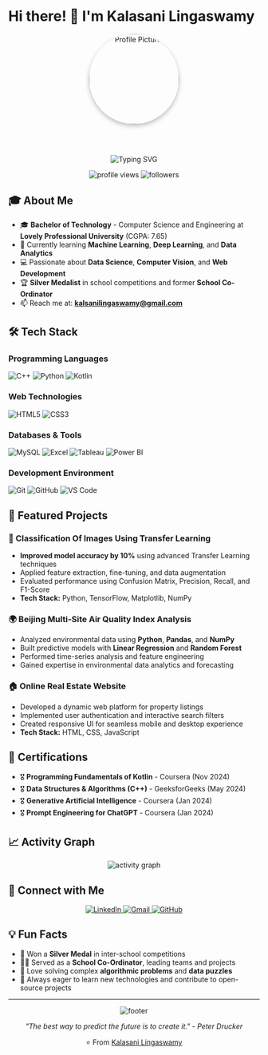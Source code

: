 # Hi there! 👋 I'm Kalasani Lingaswamy
 

<div align="center">
  <!-- Circular Floating Image -->
  <img src="https://avatars.githubusercontent.com/u/9919?s=200&v=4" 
       alt="Profile Picture" 
       width="180" 
       style="border-radius: 50%; box-shadow: 0px 4px 10px rgba(0,0,0,0.25);" />
  
  <br><br>
  
  <img src="https://readme-typing-svg.herokuapp.com?font=Fira+Code&pause=1000&color=36BCF7&center=true&vCenter=true&width=435&lines=Computer+Science+Engineering+Student;Data+Science+Enthusiast;Machine+Learning+Developer;Problem+Solver" alt="Typing SVG" />
</div>

<p align="center">
  <img src="https://komarev.com/ghpvc/?username=Lingaswamy12221887&label=Profile%20views&color=0e75b6&style=flat" alt="profile views" />
  <img src="https://img.shields.io/github/followers/Lingaswamy12221887?label=Followers&style=social" alt="followers" />
</p>






## 🎓 About Me

- 🎓 **Bachelor of Technology** - Computer Science and Engineering at **Lovely Professional University** (CGPA: 7.65)
- 🌱 Currently learning **Machine Learning**, **Deep Learning**, and **Data Analytics**
- 💻 Passionate about **Data Science**, **Computer Vision**, and **Web Development**
- 🏆 **Silver Medalist** in school competitions and former **School Co-Ordinator**
- 📫 Reach me at: **kalsanilingaswamy@gmail.com**

## 🛠️ Tech Stack

### Programming Languages
<p align="left">
  <img src="https://img.shields.io/badge/C++-00599C?style=for-the-badge&logo=c%2B%2B&logoColor=white" alt="C++"/>
  <img src="https://img.shields.io/badge/Python-FFD43B?style=for-the-badge&logo=python&logoColor=blue" alt="Python"/>
  <img src="https://img.shields.io/badge/Kotlin-7F52FF?style=for-the-badge&logo=kotlin&logoColor=white" alt="Kotlin"/>
</p>

### Web Technologies
<p align="left">
  <img src="https://img.shields.io/badge/HTML5-E34F26?style=for-the-badge&logo=html5&logoColor=white" alt="HTML5"/>
  <img src="https://img.shields.io/badge/CSS3-1572B6?style=for-the-badge&logo=css3&logoColor=white" alt="CSS3"/>
</p>



### Databases & Tools
<p align="left">
  <img src="https://img.shields.io/badge/MySQL-005C84?style=for-the-badge&logo=mysql&logoColor=white" alt="MySQL"/>
  <img src="https://img.shields.io/badge/Microsoft_Excel-217346?style=for-the-badge&logo=microsoft-excel&logoColor=white" alt="Excel"/>
  <img src="https://img.shields.io/badge/Tableau-E97627?style=for-the-badge&logo=tableau&logoColor=white" alt="Tableau"/>
  <img src="https://img.shields.io/badge/Power_BI-F2C811?style=for-the-badge&logo=powerbi&logoColor=black" alt="Power BI"/>
</p>

### Development Environment
<p align="left">
  <img src="https://img.shields.io/badge/Git-F05032?style=for-the-badge&logo=git&logoColor=white" alt="Git"/>
  <img src="https://img.shields.io/badge/GitHub-100000?style=for-the-badge&logo=github&logoColor=white" alt="GitHub"/>
  <img src="https://img.shields.io/badge/VS_Code-007ACC?style=for-the-badge&logo=visual-studio-code&logoColor=white" alt="VS Code"/>
</p>

## 🚀 Featured Projects

### 🤖 Classification Of Images Using Transfer Learning
- **Improved model accuracy by 10%** using advanced Transfer Learning techniques
- Applied feature extraction, fine-tuning, and data augmentation
- Evaluated performance using Confusion Matrix, Precision, Recall, and F1-Score
- **Tech Stack:** Python, TensorFlow, Matplotlib, NumPy

### 🌍 Beijing Multi-Site Air Quality Index Analysis
- Analyzed environmental data using **Python**, **Pandas**, and **NumPy**
- Built predictive models with **Linear Regression** and **Random Forest**
- Performed time-series analysis and feature engineering
- Gained expertise in environmental data analytics and forecasting

### 🏠 Online Real Estate Website
- Developed a dynamic web platform for property listings
- Implemented user authentication and interactive search filters
- Created responsive UI for seamless mobile and desktop experience
- **Tech Stack:** HTML, CSS, JavaScript



## 📜 Certifications

- 🎖️ **Programming Fundamentals of Kotlin** - Coursera (Nov 2024)
- 🎖️ **Data Structures & Algorithms (C++)** - GeeksforGeeks (May 2024)
- 🎖️ **Generative Artificial Intelligence** - Coursera (Jan 2024)
- 🎖️ **Prompt Engineering for ChatGPT** - Coursera (Jan 2024)

## 📈 Activity Graph

<div align="center">
  <img src="https://github-readme-activity-graph.vercel.app/graph?username=Lingaswamy12221887&theme=react-dark&hide_border=true" alt="activity graph"/>
</div>

## 🤝 Connect with Me

<p align="center">
  <a href="https://www.linkedin.com/in/kalasani-lingaswamy-" target="_blank">
    <img src="https://img.shields.io/badge/LinkedIn-0077B5?style=for-the-badge&logo=linkedin&logoColor=white" alt="LinkedIn"/>
  </a>
  <a href="mailto:kalsanilingaswamy@gmail.com" target="_blank">
    <img src="https://img.shields.io/badge/Gmail-D14836?style=for-the-badge&logo=gmail&logoColor=white" alt="Gmail"/>
  </a>
  <a href="https://github.com/Lingaswamy12221887" target="_blank">
    <img src="https://img.shields.io/badge/GitHub-100000?style=for-the-badge&logo=github&logoColor=white" alt="GitHub"/>
  </a>
</p>

## 💡 Fun Facts

- 🏅 Won a **Silver Medal** in inter-school competitions
- 👨‍💼 Served as a **School Co-Ordinator**, leading teams and projects
- 🧠 Love solving complex **algorithmic problems** and **data puzzles**
- 🌟 Always eager to learn new technologies and contribute to open-source projects

---

<div align="center">
  <img src="https://capsule-render.vercel.app/api?type=waving&color=gradient&height=100&section=footer" alt="footer"/>
</div>

<p align="center">
  <i>"The best way to predict the future is to create it." - Peter Drucker</i>
</p>

<p align="center">
  ⭐ From <a href="https://github.com/Lingaswamy12221887">Kalasani Lingaswamy</a>
</p>
